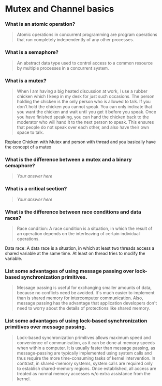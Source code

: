 # Mutex and Channel basics

### What is an atomic operation?
> Atomic operations in concurrent programming are program operations that run completely independently of any other processes. 

### What is a semaphore?
> An abstract data type used to control access to a common resource by multiple processes in a concurrent system. 

### What is a mutex?
> When I am having a big heated discussion at work, I use a rubber chicken which I keep in my desk for just such occasions. The person holding the chicken is the only person who is allowed to talk. If you don't hold the chicken you cannot speak. You can only indicate that you want the chicken and wait until you get it before you speak. Once you have finished speaking, you can hand the chicken back to the moderator who will hand it to the next person to speak. This ensures that people do not speak over each other, and also have their own space to talk.

Replace Chicken with Mutex and person with thread and you basically have the concept of a mutex

### What is the difference between a mutex and a binary semaphore?
> *Your answer here*

### What is a critical section?
> *Your answer here*

### What is the difference between race conditions and data races?
 > Race condition: A race condition is a situation, in which the result of an operation depends on the interleaving of certain individual operations.

Data race: A data race is a situation, in which at least two threads access a shared variable at the same time. At least on thread tries to modify the variable.

### List some advantages of using message passing over lock-based synchronization primitives.
> Message passing is useful for exchanging smaller amounts of data, because no conflicts need be avoided. It's much easier to implement than is shared memory for intercomputer communication. Also, message passing has the advantage that application developers don't need to worry about the details of protections like shared memory.

### List some advantages of using lock-based synchronization primitives over message passing.
> Lock-based synchronization primitives allows maximum speed and convenience of communication, as it can be done at memory speeds when within a computer. It is usually faster than message passing, as message-passing are typically implemented using system calls and thus require the more time-consuming tasks of kernel intervention. In contrast, in shared-memory systems, system calls are required only to establish shared-memory regions. Once established, all access are treated as normal memory accesses w/o extra assistance from the kernel.
